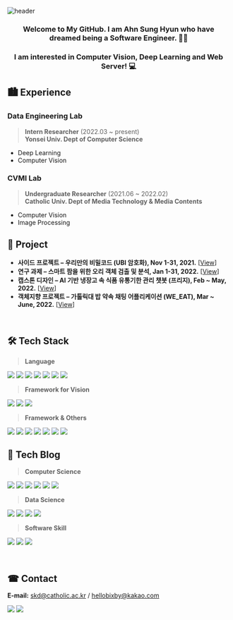 ![header](https://capsule-render.vercel.app/api?type=waving&color=8CA6DB&height=300&section=header&text=SkiddieAhn&fontSize=70)
<h3 align="center">Welcome to My GitHub. I am Ahn Sung Hyun  who have dreamed being a Software Engineer. 👨‍💻</h3>
<h3 align="center">I am interested in Computer Vision, Deep Learning and Web Server! 💻 </h3>

## 🏙 Experience
### Data Engineering Lab 
> **Intern Researcher** (2022.03 ~ present)   
> **Yonsei Univ. Dept of Computer Science**
- Deep Learning
- Computer Vision 

### CVMI Lab 
> **Undergraduate Researcher** (2021.06 ~ 2022.02)   
> **Catholic Univ. Dept of Media Technology & Media Contents**
- Computer Vision 
- Image Processing

## 📜 Project
- **사이드 프로젝트 – 우리만의 비밀코드 (UBI 암호화), Nov 1-31, 2021.** [[View](https://shacoding.com/2021/12/20/%ec%9a%b0%eb%a6%ac%eb%a7%8c%ec%9d%98-%eb%b9%84%eb%b0%80%ec%bd%94%eb%93%9c-ubi-%ec%95%94%ed%98%b8%ed%99%94/)]
- **연구 과제 – 스마트 팜을 위한 오리 객체 검출 및 분석, Jan 1-31, 2022.** [[View](https://shacoding.com/2022/02/07/%ec%97%b0%ea%b5%ac-%ea%b3%bc%ec%a0%9c-duck-farm-604-project/)]
- **캡스톤 디자인 – AI 기반 냉장고 속 식품 유통기한 관리 챗봇 (프리지), Feb ~ May, 2022.**  [[View](https://shacoding.com/2022/06/05/ai-%ea%b8%b0%eb%b0%98-%eb%83%89%ec%9e%a5%ea%b3%a0-%ec%9c%a0%ed%86%b5%ea%b8%b0%ed%95%9c-%ea%b4%80%eb%a6%ac-%ec%b1%97%eb%b4%87-%ec%ba%a1%ec%8a%a4%ed%86%a4-%ed%94%84%eb%a1%9c%ec%a0%9d%ed%8a%b8/)]
- **객체지향 프로젝트 – 가톨릭대 밥 약속 채팅 어플리케이션 (WE_EAT), Mar ~ June, 2022.** [[View](https://shacoding.com/2022/06/14/%ea%b0%80%ed%86%a8%eb%a6%ad%eb%8c%80-%eb%b0%a5-%ec%95%bd%ec%86%8d-%ec%b1%84%ed%8c%85-%ec%95%b1-%ea%b0%9d%ec%b2%b4%ec%a7%80%ed%96%a5-%ed%94%84%eb%a1%9c%ec%a0%9d%ed%8a%b8/)]
<br/>


## 🛠 Tech Stack
> **Language**
<p>
<img src="https://img.shields.io/badge/C-A8B9CC?style=flat-square&logo=C&logoColor=white" />
<img src="https://img.shields.io/badge/C++-00599c?style=flat-square&logo=c%2B%2B&&logoColor=white" />
<img src="https://img.shields.io/badge/Java-007396?style=flat-square&logo=java&logoColor=white" />
<img src="https://img.shields.io/badge/Python-3776AB?style=flat-square&logo=python&logoColor=white" />
<img src="https://img.shields.io/badge/R-276DC3?style=flat-square&logo=r&logoColor=white" />
<img src="https://img.shields.io/badge/Node.js-339933?style=flat-square&logo=Node.js&logoColor=white" />
<img src="https://img.shields.io/badge/Kotlin-7F52FF?style=flat-square&logo=kotlin&logoColor=white" />
</p>

> **Framework for Vision**
<p>
<img src="https://img.shields.io/badge/OpenCV-5C3EE8?style=flat-square&logo=opencv&logoColor=white" />
<img src="https://img.shields.io/badge/Detectron2-1877F2?style=flat-square&logo=facebook&logoColor=white" />
<img src="https://img.shields.io/badge/Tensorflow-FF6F00?style=flat-square&logo=tensorflow&logoColor=white" />
</p>

> **Framework & Others**
<p>
<img src="https://img.shields.io/badge/Django-092E20?style=flat-square&logo=django&logoColor=white" />
<img src="https://img.shields.io/badge/Express-F7DF1E?style=flat-square&logo=Node.js&logoColor=white" />
<img src="https://img.shields.io/badge/Android-3DDC84?style=flat-square&logo=Android&logoColor=white" />
<img src="https://img.shields.io/badge/Swing-EF4223?style=flat-square&logo=java&logoColor=white" />
<img src="https://img.shields.io/badge/Tkinter-1B72BE?style=flat-square&logo=python&logoColor=white" />
<img src="https://img.shields.io/badge/MySQL-4479A1?style=flat-square&logo=mysql&logoColor=white" />
<img src="https://img.shields.io/badge/AWS-232F3E?style=flat-square&logo=Amazon AWS&logoColor=white" />
</p>


## 📘 Tech Blog
> **Computer Science**
<p>
<a href="https://shacoding.com/category/cse/data-structure/" target="_blank">
<img src="https://img.shields.io/badge/Data Structure-FF3621?style=flat-square&logo=Databricks&logoColor=white" /></a>
<a href="https://shacoding.com/category/cse/%ec%95%8c%ea%b3%a0%eb%a6%ac%ec%a6%98/" target="_blank">
<img src="https://img.shields.io/badge/Algorithm-00BCB4?style=flat-square&logo=The Algorithms&logoColor=white" /></a>
<a href="https://shacoding.com/category/cse/computer-architecture/" target="_blank">
<img src="https://img.shields.io/badge/Architecture-4285F4?style=flat-square&logo=Jetpack Compose&logoColor=white" /></a>
<a href="https://shacoding.com/category/cse/%eb%8d%b0%ec%9d%b4%ed%84%b0%eb%b2%a0%ec%9d%b4%ec%8a%a4-%ec%84%a4%ea%b3%84-%ed%8c%8c%ec%9d%bc%ec%b2%98%eb%a6%ac/" target="_blank">
<img src="https://img.shields.io/badge/Database-4479A1?style=flat-square&logo=mysql&logoColor=white" /></a>
<a href="https://shacoding.com/category/cse/computer-network-data-communication/" target="_blank">
<img src="https://img.shields.io/badge/Network-512BD4?style=flat-square&logo=.NET&logoColor=white" /></a>
<a href="https://shacoding.com/category/cse/operating-system/" target="_blank">
<img src="https://img.shields.io/badge/OS-0078D6?style=flat-square&logo=windows&logoColor=white" /></a>
</p>

> **Data Science**
<p>
<a href="https://shacoding.com/category/data-science/r-programming/" target="_blank">
<img src="https://img.shields.io/badge/Data Analysis-4285F4?style=flat-square&logo=r&logoColor=white" /></a>
<a href="https://shacoding.com/category/data-science/data-mining/" target="_blank">
<img src="https://img.shields.io/badge/Data Mining-276DC3?style=flat-square&logo=r&logoColor=white" /></a>
<a href="https://shacoding.com/category/data-science/machine-learning/" target="_blank">
<img src="https://img.shields.io/badge/Machine Learning-FF6F00?style=flat-square&logo=tensorflow&logoColor=white" /></a>
<a href="https://shacoding.com/category/data-science/computer-vision/" target="_blank">
<img src="https://img.shields.io/badge/Computer Vision-5C3EE8?style=flat-square&logo=opencv&logoColor=white" /></a>
</p>

> **Software Skill**
<p>
<a href="https://shacoding.com/category/android-app-web/git/" target="_blank">
<img src="https://img.shields.io/badge/Git-F05032?style=flat-square&logo=git&logoColor=white" /></a>
<a href="https://shacoding.com/category/android-app-web/kotlin/" target="_blank">
<img src="https://img.shields.io/badge/Android App-3DDC84?style=flat-square&logo=Android&logoColor=white" /></a>
<a href="https://shacoding.com/category/android-app-web/node-js/" target="_blank">
<img src="https://img.shields.io/badge/Web Server-339933?style=flat-square&logo=Node.js&logoColor=white" /></a>
</p>
<br/>

## ☎ Contact
**E-mail:** skd@catholic.ac.kr / hellobixby@kakao.com
</p>
<p>
<a href="https://shacoding.com/" target="_blank">
<img src="https://img.shields.io/badge/Tech Blog-21759B?style=flat-square&logo=wordpress&logoColor=white" /></a>
<a href="https://blog.naver.com/godsome_28" target="_blank">
<img src="https://img.shields.io/badge/Daily Blog-03C75A?style=flat-square&logo=Naver&logoColor=white" /></a>
</p>
